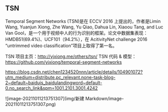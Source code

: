 ## TSN

Temporal Segment Networks (TSN)是在 ECCV 2016 上提出的，作者是Limin Wang, Yuanjun Xiong, Zhe Wang, Yu Qiao, Dahua Lin, Xiaoou Tang, and Luc Van Gool，是一个用于视频中人的行为识别的框架。论文中数据集表现：HMDB51(69.4%)、UCF101（94.2%），在 AcitivityNet challenge 2016 “untrimmed video classification”项目上取得了第一名。

TSN 项目主页：http://yjxiong.me/others/tsn/
TSN 代码 & 模型：https://github.com/yjxiong/temporal-segment-networks



https://blog.csdn.net/chen1234520nnn/article/details/104901072?utm_medium=distribute.pc_relevant.none-task-blog-2~default~baidujs_baidulandingword~default-0.no_search_link&spm=1001.2101.3001.4242



![image-20211011213751307](img/新建 Markdown/image-20211011213751307.png)